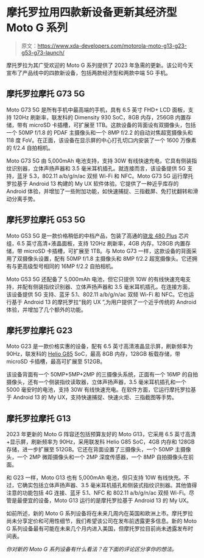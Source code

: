 # 摩托罗拉用四款新设备更新其经济型 Moto G 系列

> 原文：<https://www.xda-developers.com/motorola-moto-g13-g23-g53-g73-launch/>

摩托罗拉为其广受欢迎的 Moto G 系列提供了 2023 年急需的更新。该公司今天宣布了产品线中的四款新设备，包括两款经济型和两款中端 5G 手机。

## 摩托罗拉摩托 G73 5G

Moto G73 5G 是所有手机中最高端的手机，具有 6.5 英寸 FHD+ LCD 面板，支持 120Hz 刷新率，联发科的 Dimensity 930 SoC，8GB 内存，256GB 内置存储，带有 microSD 卡插槽，可扩展至 1TB。这款设备的背面设有双摄像头，包括一个 50MP f/1.8 的 PDAF 主摄像头和一个 8MP f/2.2 的自动对焦超宽摄像头和 118 度 FoV。在正面，该设备在显示屏的中心打孔切口内安装了一个 1600 万像素的 f/2.4 自拍相机。

Moto G73 5G 由 5,000mAh 电池支持，支持 30W 有线快速充电，它具有侧装指纹识别器，立体声扬声器和 3.5 毫米耳机插孔。就连接而言，该设备提供 5G 支持，蓝牙 5.3，802.11 a/b/g/n/ac 双频 Wi-Fi 和 NFC。Moto G73 5G 运行摩托罗拉基于 Android 13 构建的 My UX 软件体验。它提供了一种近乎库存的 Android 体验，并增加了一些附加功能，如快速捕捉、三指截屏、免打扰翻转和滑动分离手势。

## 摩托罗拉摩托 G53 5G

Moto G53 5G 是一款价格稍低的中档产品，包装了高通的[骁龙 480 Plus](https://www.xda-developers.com/qualcomm-778g-plus-695-680-480-plus-announced/) 芯片组，6.5 英寸高清+液晶面板，支持 120Hz 刷新率，4GB 内存，128GB 内置存储，带 microSD 卡插槽，可扩展至 1TB。与 Moto G73 一样，这款设备的背面采用了双摄像头设置，配有 50MP f/1.8 主摄像头和 8MP f/2.2 超宽摄像头。它还拥有与更高级型号相同的 16MP f/2.2 自拍相机。

Moto G53 5G 还配备了 5,000mAh 电池，但它只提供 10W 的有线快速充电支持，并配有侧装指纹识别器、立体声扬声器和 3.5 毫米耳机插孔。在连接方面，该设备提供 5G 支持、蓝牙 5.1、802.11 a/b/g/n/ac 双频 Wi-Fi 和 NFC。它也运行基于 Android 13 的摩托罗拉“我的 UX ”,为用户提供了一个近乎传统的 Android 体验，并增加了几个额外的功能。

## 摩托罗拉摩托 G23

Moto G23 是一款价格实惠的设备，配有 6.5 英寸高清液晶显示屏，刷新频率为 90Hz，联发科的 [Helio G85](https://www.xda-developers.com/mediatek-helio-g85-mid-range-soc-high-performance-mobile-gaming/) SoC，最高 8GB 内存，128GB 板载存储，带 microSD 卡插槽，最高可扩展至 512GB。

该设备背面有一个 50MP+5MP+2MP 的三摄像头系统，正面有一个 16MP 的自拍摄像头，还有一个侧装指纹读取器，立体声扬声器，3.5 毫米耳机插孔和一个 5000 毫安时的电池，支持 30W 有线快速充电。在软件方面，它运行摩托罗拉基于 Android 13 的 My UX，支持快速捕捉、快速火炬、三指截图等手势。

## 摩托罗拉摩托 G13

2023 年更新的 Moto G 阵容还包括预算友好的 Moto G13，它采用 6.5 英寸高清+显示屏，刷新频率为 90Hz，采用联发科 Helio G85 SoC，4GB 内存和 128GB 存储，进一步扩展至 512GB。它还在背面设置了三摄像头，一个 50MP 主摄像头，一个 2MP 微距摄像头和一个 2MP 深度传感器，一个 8MP 自拍摄像头在前面。

和 G23 一样，Moto G13 也有 5,000mAh 电池，但只支持 10W 有线快充。不过，它确实包括立体声扬声器、3.5 毫米耳机插孔和侧装式指纹识别器。其他值得注意的功能包括 4G 连接、蓝牙 5.1、NFC 和 802.11 a/b/g/n/ac 双频 Wi-Fi。尽管是最便宜的设备，Moto G13 运行的是摩托罗拉基于 Android 13 的 My UX。

如前所述，新的 Moto G 系列设备将在未来几周内在英国和欧洲上市。摩托罗拉尚未分享定价和可用性细节，我们希望该公司在发布前透露更多信息。新的 Moto G 系列设备最有可能在未来几个月内进入美国，但摩托罗拉目前尚未透露发布时间表。

*你对新的 Moto G 系列设备有什么看法？在下面的评论区分享你的想法。*